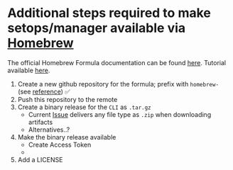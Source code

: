 # Additional steps required to make setops/manager available via [Homebrew](https://brew.sh/index_de)
The official Homebrew Formula documentation can be found [here](https://github.com/Homebrew/brew/blob/master/docs/Formula-Cookbook.md). Tutorial available [here](https://tech.cars.com/distributing-your-home-grown-tools-to-the-masses-with-homebrew-acb7a62518a8).

1. Create a new github repository for the formula; prefix with `homebrew-` (see [reference](https://github.com/TheHipbot/homebrew-hb-osx)) :white_check_mark:
2. Push this repository to the remote
3. Create a binary release for the `CLI` as `.tar.gz`
   - Current [Issue](https://github.com/actions/upload-artifact/issues/109) delivers any file type as `.zip` when downloading artifacts
   - Alternatives..?
4. Make the binary release available
   - Create Access Token
   - 
5. Add a LICENSE